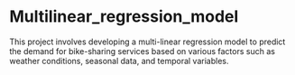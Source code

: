 # Multilinear_regression_model
This project involves developing a multi-linear regression model to predict the demand for bike-sharing services based on various factors such as weather conditions, seasonal data, and temporal variables.
